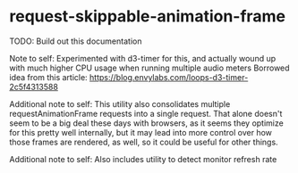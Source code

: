 # request-skippable-animation-frame

TODO: Build out this documentation

Note to self: Experimented with d3-timer for this, and actually wound up with much higher CPU usage when running multiple audio meters
Borrowed idea from this article: https://blog.envylabs.com/loops-d3-timer-2c5f4313588

Additional note to self: This utility also consolidates multiple requestAnimationFrame requests into a single request.  That alone doesn't seem to be a big deal these days with browsers, as it seems they optimize for this pretty well internally, but it may lead into more control over how those frames are rendered, as well, so it could be useful for other things.

Additional note to self: Also includes utility to detect monitor refresh rate